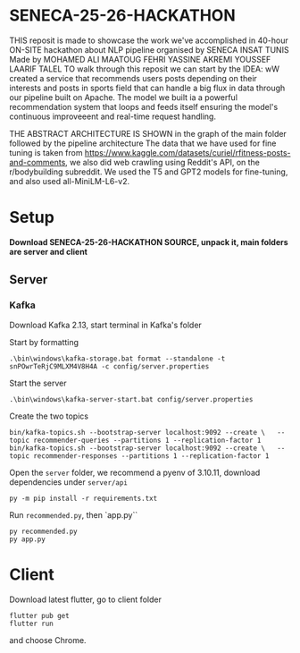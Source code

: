 # SENECA-25-26-HACKATHON
THIS reposit is made to showcase the work we've accomplished in 40-hour  ON-SITE hackathon about NLP pipeline organised by SENECA  INSAT TUNIS 
Made by MOHAMED ALI MAATOUG
FEHRI YASSINE
AKREMI YOUSSEF
LAARIF TALEL
TO walk through this reposit we can start by the IDEA:
wW created a service that recommends users posts depending on their interests  and posts in sports field that can handle a big flux in data through our pipeline built on Apache. The model we built ia a powerful recommendation system that loops and feeds itself ensuring the model's continuous improveeent and real-time request handling.

THE ABSTRACT ARCHITECTURE IS SHOWN in the graph of the main folder followed by the pipeline architecture
The data that we have used for fine tuning is taken from https://www.kaggle.com/datasets/curiel/rfitness-posts-and-comments, we also did web crawling using Reddit's API, on the r/bodybuilding subreddit.
We used the T5 and GPT2 models for fine-tuning, and also used all-MiniLM-L6-v2.

# Setup

**Download SENECA-25-26-HACKATHON SOURCE, unpack it, main folders are server and client**


## Server
### Kafka
Download Kafka 2.13, start terminal in Kafka's folder

Start by formatting
```
.\bin\windows\kafka-storage.bat format --standalone -t snPOwrTeRjC9MLXM4V8H4A -c config/server.properties
```

Start the server 
```
.\bin\windows\kafka-server-start.bat config/server.properties
```

Create the two topics
```
bin/kafka-topics.sh --bootstrap-server localhost:9092 --create \   --topic recommender-queries --partitions 1 --replication-factor 1
bin/kafka-topics.sh --bootstrap-server localhost:9092 --create \   --topic recommender-responses --partitions 1 --replication-factor 1
```

Open the `server` folder, we recommend a pyenv of 3.10.11, download dependencies under `server/api`
```
py -m pip install -r requirements.txt
```

Run `recommended.py`, then `app.py``
```
py recommended.py
py app.py
```

# Client
Download latest flutter, go to client folder
```
flutter pub get
flutter run
```
and choose Chrome.




